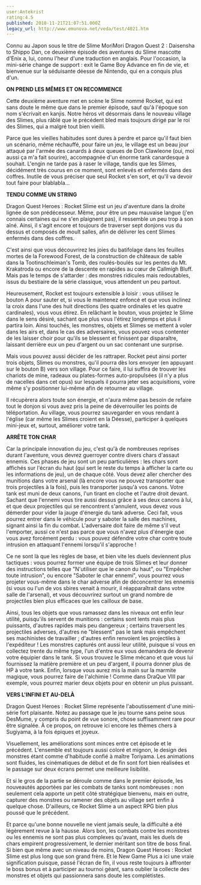 ```yaml
---
user:Antekrist
rating:4.5
published: 2010-11-21T21:07:51.000Z
legacy_url: http://www.emunova.net/veda/test/4021.htm
---
```

Connu au Japon sous le titre de Slime MoriMori Dragon Quest 2 : Daisensha to Shippo Dan, ce deuxième épisode des aventures du Slime mascotte d'Enix a, lui, connu l'heur d'une traduction en anglais. Pour l'occasion, la mini-série change de support : exit le Game Boy Advance en fin de vie, et bienvenue sur la séduisante déesse de Nintendo, qui en a conquis plus d'un.  

  

**ON PREND LES MÊMES ET ON RECOMMENCE**  

Cette deuxième aventure met en scène le Slime nommé Rocket, qui est sans doute le même que dans le premier épisode, sauf qu'à l'époque son nom s'écrivait en kanjis. Notre héros vit désormais dans le nouveau village des Slimes, plus râblé que le précédent bled mais toujours dirigé par le roi des Slimes, qui a malgré tout bien vieilli.  

Parce que les vieilles habitudes sont dures à perdre et parce qu'il faut bien un scénario, même réchauffé, pour faire un jeu, le village est un beau jour attaqué par l'armée des canards à deux queues de Don Clawleone (oui, moi aussi ça m'a fait sourire), accompagnée d'un énorme tank canardesque à souhait. L'engin ne tarde pas à raser le village, tandis que les Slimes, décidément très courus en ce moment, sont enlevés et enfermés dans des coffres. Inutile de vous préciser que seul Rocket s'en sort, et qu'il va devoir tout faire pour blablabla...  

  

**TENDU COMME UN STRING**  

Dragon Quest Heroes : Rocket Slime est un jeu d'aventure dans la droite lignée de son prédécesseur. Même, pour être un peu mauvaise langue (j'en connais certaines qui ne s'en plaignent pas), il ressemble un peu trop à son aîné. Ainsi, il s'agit encore et toujours de traverser sept donjons vus du dessus et composés de moult salles, afin de délivrer les cent Slimes enfermés dans des coffres.  

C'est ainsi que vous découvrirez les joies du batifolage dans les feuilles mortes de la Forewood Forest, de la construction de châteaux de sable dans la Tootinschleiman's Tomb, des roulés-boulés sur les pentes du Mt. Krakatroda ou encore de la descente en rapides au cœur de Callmigh Bluff. Mais pas le temps de s'attarder : des monstres ridicules mais redoutables, issus du bestiaire de la série classique, vous attendent un peu partout.  

Heureusement, Rocket est toujours extensible à loisir : vous utilisez le bouton A pour sauter et, si vous le maintenez enfoncé et que vous inclinez la croix dans l'une des huit directions (les quatre ordinales et les quatre cardinales), vous vous étirez. En relâchant le bouton, vous projetez le Slime dans le sens désiré, sachant que plus vous l'étirez longtemps et plus il partira loin. Ainsi touchés, les monstres, objets et Slimes se mettent à voler dans les airs et, dans le cas des adversaires, vous pouvez vous contenter de les laisser choir pour qu'ils se blessent et finissent par disparaître, laissant derrière eux un peu d'argent ou un sac contenant une surprise.  

Mais vous pouvez aussi décider de les rattraper. Rocket peut ainsi porter trois objets, Slimes ou monstres, qu'il pourra dès lors envoyer (en appuyant sur le bouton B) vers son village. Pour ce faire, il lui suffira de trouver les chariots de mine, radeaux ou plates-formes auto-propulsées (il n'y a plus de nacelles dans cet opus) sur lesquels il pourra jeter ses acquisitions, voire même s'y positionner lui-même afin de retourner au village.  

Il récupèrera alors toute son énergie, et n'aura même pas besoin de refaire tout le donjon si vous avez pris la peine de déverrouiller les points de téléportation. Au village, vous pourrez sauvegarder en vous rendant à l'église (car même les Slimes croient en la Déesse), participer à quelques mini-jeux et, surtout, améliorer votre tank.  

  

**ARRÊTE TON CHAR**  

Car la principale innovation du jeu, c'est qu'à de nombreuses reprises durant l'aventure, vous devrez guerroyer contre divers chars d'assaut ennemis. Ces phases de jeu sont un peu particulières : les chars sont affichés sur l'écran du haut (qui sert le reste du temps à afficher la carte ou les informations de jeu), un de chaque côté. Vous devez aller chercher des munitions dans votre arsenal (là encore vous ne pouvez transporter que trois projectiles à la fois), puis les transporter jusqu'à vos canons. Votre tank est muni de deux canons, l'un tirant en cloche et l'autre droit devant. Sachant que l'ennemi vous tire aussi dessus grâce à ses deux canons à lui, et que deux projectiles qui se rencontrent s'annulent, vous devez vous démerder pour vider la jauge d'énergie du tank adverse. Ceci fait, vous pourrez entrer dans le véhicule pour y saboter la salle des machines, signant ainsi la fin du combat. L'adversaire doit faire de même s'il veut l'emporter, aussi ce n'est pas parce que vous n'avez plus d'énergie que vous avez forcément perdu : vous pouvez défendre votre char contre toute intrusion en attaquant l'ennemi lorsqu'il s'approche !  

Ce ne sont là que les règles de base, et bien vite les duels deviennent plus tactiques : vous pourrez former une équipe de trois Slimes et leur donner des instructions telles que "N'utiliser que le canon du haut", ou "Empêcher toute intrusion", ou encore "Saboter le char ennemi", vous pourrez vous projeter vous-même dans le char adverse afin de déconcentrer les ennemis (si vous ou l'un de vos sbires venait à mourir, il réapparaîtrait dans votre salle de l'arsenal), et vous découvrirez surtout un grand nombre de projectiles bien plus efficaces que les cailloux de base.  

Ainsi, tous les objets que vous ramassez dans les niveaux ont enfin leur utilité, puisqu'ils servent de munitions : certains sont lents mais plus puissants, d'autres rapides mais peu dangereux ; certains traversent les projectiles adverses, d'autres ne "blessent" pas le tank mais empêchent ses machinistes de travailler ; d'autres enfin renvoient les projectiles à l'expéditeur ! Les monstres capturés ont aussi leur utilité, puisque si vous en collectez trente du même type, l'un d'entre eux vous demandera de devenir votre équipier dans le tank. Si vous trouvez le Slime mécano et que vous lui fournissez la matière première et un peu d'argent, il pourra donner plus de HP à votre tank. Enfin, lorsque vous aurez mis la main sur la marmite magique, vous pourrez faire de l'alchimie ! Comme dans DraQue VIII par exemple, vous pourrez marier deux objets pour en obtenir un plus puissant.  

  

**VERS L'INFINI ET AU-DELÀ**  

Dragon Quest Heroes : Rocket Slime représente l'aboutissement d'une mini-série fort plaisante. Notez au passage que le jeu tourne sans peine sous DesMume, y compris du point de vue sonore, chose suffisamment rare pour être signalée. À ce propos, on retrouve ici encore les thèmes chers à Sugiyama, à la fois épiques et joyeux.  

Visuellement, les améliorations sont minces entre cet épisode et le précédent. L'ensemble est toujours aussi coloré et mignon, le design des monstres étant comme d'habitude confié à maître Toriyama. Les animations sont fluides, les cinématiques de début et de fin sont fort bien réalisées et le passage sur deux écrans permet une meilleure lisibilité.  

Et si le gros de la partie se déroule comme dans le premier épisode, les nouveautés apportées par les combats de tanks sont nombreuses : non seulement cela apporte un petit côté stratégique bienvenu, mais en outre, capturer des monstres ou ramener des objets au village sert enfin à quelque chose. D'ailleurs, ce Rocket Slime a un aspect RPG bien plus poussé que le précédent.  

Et parce qu'une bonne nouvelle ne vient jamais seule, la difficulté a été légèrement revue à la hausse. Alors bon, les combats contre les monstres ou les ennemis ne sont pas plus complexes qu'avant, mais les duels de chars empirent progressivement, le dernier méritant son titre de boss final. Si bien que même avec un niveau de moins, Dragon Quest Heroes : Rocket Slime est plus long que son grand frère. Et le New Game Plus a ici une vraie signification puisque, passé l'écran de fin, il vous reste toujours à affronter le boss bonus et à participer au tournoi géant, sans oublier la collecte des monstres et objets qui passionnera sans doute les complétistes.